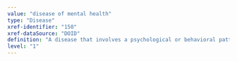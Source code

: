 ```yaml
---
value: "disease of mental health"
type: "Disease"
xref-identifier: "150"
xref-dataSource: "DOID"
definition: "A disease that involves a psychological or behavioral pattern generally associated with subjective distress or disability that occurs in an individual, and which are not a part of normal development or culture."
level: "1"
---
```

